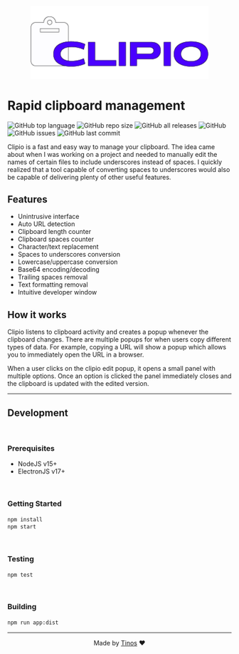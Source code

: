 <br>

<p align="center">
  <img alt="Clipio logo" width="400" src="https://raw.githubusercontent.com/pTinosq/clipio/main/content/clipio-banner.png" />
</p>

# Rapid clipboard management

![GitHub top language](https://img.shields.io/github/languages/top/ptinosq/clipio)
![GitHub repo size](https://img.shields.io/github/repo-size/ptinosq/clipio)
![GitHub all releases](https://img.shields.io/github/downloads/ptinosq/clipio/total)
![GitHub](https://img.shields.io/github/license/ptinosq/clipio)
![GitHub issues](https://img.shields.io/github/issues/ptinosq/clipio)
![GitHub last commit](https://img.shields.io/github/last-commit/ptinosq/clipio)

Clipio is a fast and easy way to manage your clipboard. The idea came about when I was working on a project and needed to manually edit the names of certain files to include underscores instead of spaces. I quickly realized that a tool capable of converting spaces to underscores would also be capable of delivering plenty of other useful features.

## Features

- Unintrusive interface
- Auto URL detection
- Clipboard length counter
- Clipboard spaces counter
- Character/text replacement
- Spaces to underscores conversion
- Lowercase/uppercase conversion
- Base64 encoding/decoding
- Trailing spaces removal
- Text formatting removal
- Intuitive developer window

## How it works

Clipio listens to clipboard activity and creates a popup whenever the clipboard changes. There are multiple popups for when users copy different types of data. For example, copying a URL will show a popup which allows you to immediately open the URL in a browser.

When a user clicks on the clipio edit popup, it opens a small panel with multiple options. Once an option is clicked the panel immediately closes and the clipboard is updated with the edited version.

---

## Development

<br>

### **Prerequisites**

- NodeJS v15+
- ElectronJS v17+

<br>

### **Getting Started**

```bash
npm install
npm start
```

<br>

### **Testing**

```bash
npm test
```

<br>

### **Building**

```bash
npm run app:dist
```

---

<p align="center">
  Made by <a target="_blank" href="https://www.tinosps.com/">Tinos</a> ❤️
</p>

